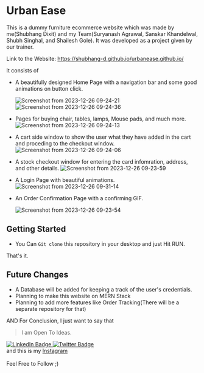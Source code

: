 # Urban Ease
This is a dummy furniture ecommerce website which was made by me(Shubhang Dixit) and my Team(Suryanash Agrawal, Sanskar Khandelwal, Shubh Singhal, and Shailesh Gole). It was developed as a project given by our trainer.

Link to the Website: https://shubhang-d.github.io/urbanease.github.io/

It consists of 
- A beautifully designed Home Page with a navigation bar and some good animations on button click.
  
  ![Screenshot from 2023-12-26 09-24-21](https://github.com/shubhang-d/urbanease.github.io/assets/143957984/3a880848-49d2-4adc-aaaa-1b57b0df8bec)
  ![Screenshot from 2023-12-26 09-24-36](https://github.com/shubhang-d/urbanease.github.io/assets/143957984/bb99d69e-e28f-4c1c-b49f-baeb24bb7514)

  
- Pages for buying chair, tables, lamps, Mouse pads, and much more.
![Screenshot from 2023-12-26 09-24-13](https://github.com/shubhang-d/urbanease.github.io/assets/143957984/bcfcc344-9d25-48b9-8d84-e5549f12e03c)

  
- A cart side window to show the user what they have added in the cart and proceding to the checkout window.
  ![Screenshot from 2023-12-26 09-24-06](https://github.com/shubhang-d/urbanease.github.io/assets/143957984/b2e1140c-03fb-442e-a2b6-cd4074833160)
  
- A stock checkout window for entering the card infomration, address, and other details.
  ![Screenshot from 2023-12-26 09-23-59](https://github.com/shubhang-d/urbanease.github.io/assets/143957984/520e0c6e-b464-446e-bd71-b15b07d81a06)

- A Login Page with beautiful animations.
  ![Screenshot from 2023-12-26 09-31-14](https://github.com/shubhang-d/urbanease.github.io/assets/143957984/84887031-1246-40ed-b243-6747a84db436)
  
- An Order Confirmation Page with a confirming GIF.
  
  ![Screenshot from 2023-12-26 09-23-54](https://github.com/shubhang-d/urbanease.github.io/assets/143957984/c629f3b8-4d17-4c1c-bcee-101beafb575c)

## Getting Started

- You Can `Git clone` this repository in your desktop and just Hit RUN.

That's it.

## Future Changes
- A Database will be added for keeping a track of the user's credentials.
- Planning to make this website on MERN Stack
- Planning to add more features like Order Tracking(There will be a separate repository for that)

AND For Conclusion, I just want to say that
> I am Open To Ideas.

<div id="badges">
  <a href="https://www.linkedin.com/in/shubhang-dixit/">
    <img src="https://img.shields.io/badge/LinkedIn-blue?style=for-the-badge&logo=linkedin&logoColor=white" alt="LinkedIn Badge"/>
  </a>
  <a href="https://twitter.com/shubhang_dixit">
    <img src="https://img.shields.io/badge/Twitter-blue?style=for-the-badge&logo=twitter&logoColor=white" alt="Twitter Badge"/>
  </a>
  <br>
  and this is my 
  <a  href="https://instagram.com/shubhang._.d" target="_blank">
    Instagram
  </a>
</div>
<br>
Feel Free to Follow ;)
